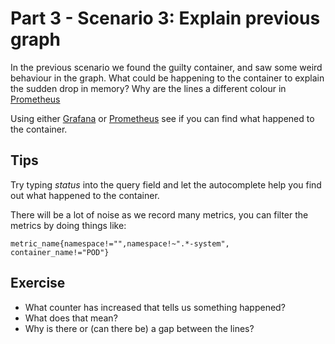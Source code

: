 # Part 3 - Scenario 3: Explain previous graph

In the previous scenario we found the guilty container, and saw some weird behaviour in the graph. What could be happening to the container to explain the sudden drop in memory? Why are the lines a different colour in [Prometheus](http://metrics.workshop.devops.beekeeper.rocks) 

Using either [Grafana](http://graphs.workshop.devops.beekeeper.rocks) or [Prometheus](http://metrics.workshop.devops.beekeeper.rocks) see if you can find what happened to the container.


## Tips
Try typing _status_ into the query field and let the autocomplete help you find out what happened to the container.

There will be a lot of noise as we record many metrics, you can filter the metrics by doing things like:
    
    
    metric_name{namespace!="",namespace!~".*-system", container_name!="POD"}


## Exercise

- What counter has increased that tells us something happened?
- What does that mean?
- Why is there or (can there be) a gap between the lines?
